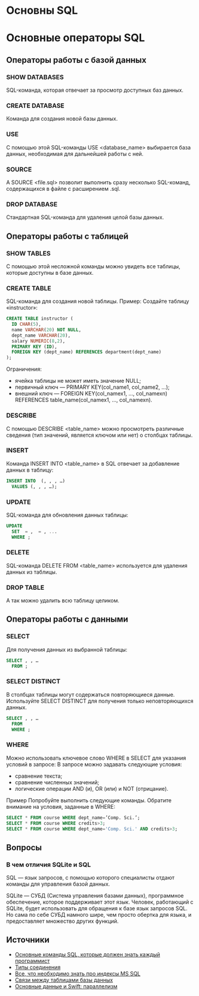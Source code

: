 # Основны SQL

# Основные операторы SQL

## Операторы работы с базой данных
### SHOW DATABASES
SQL-команда, которая отвечает за просмотр доступных баз данных.

### CREATE DATABASE
Команда для создания новой базы данных.

### USE
С помощью этой SQL-команды USE <database_name> выбирается база данных, необходимая для дальнейшей работы с ней.

### SOURCE
А SOURCE <file.sql> позволит выполнить сразу несколько SQL-команд, содержащихся в файле с расширением .sql.

### DROP DATABASE
Стандартная SQL-команда для удаления целой базы данных.

## Операторы работы с таблицей
### SHOW TABLES
С помощью этой несложной команды можно увидеть все таблицы, которые доступны в базе данных.

### CREATE TABLE
SQL-команда для создания новой таблицы.
Пример:
Создайте таблицу «instructor»:
```sql
CREATE TABLE instructor (
  ID CHAR(5),
  name VARCHAR(20) NOT NULL,
  dept_name VARCHAR(20),
  salary NUMERIC(8,2),
  PRIMARY KEY (ID),
  FOREIGN KEY (dept_name) REFERENCES department(dept_name)
);
```
Ограничения:
- ячейка таблицы не может иметь значение NULL;
- первичный ключ — PRIMARY KEY(col_name1, col_name2, …);
- внешний ключ — FOREIGN KEY(col_namex1, …, col_namexn) REFERENCES table_name(col_namex1, …, col_namexn).

### DESCRIBE
С помощью DESCRIBE <table_name> можно просмотреть различные сведения (тип значений, является ключом или нет) о столбцах таблицы.

### INSERT
Команда INSERT INTO <table_name> в SQL отвечает за добавление данных в таблицу:
```sql
INSERT INTO  (, , , …)
  VALUES (, , , …);
```

### UPDATE
SQL-команда для обновления данных таблицы:
```sql
UPDATE 
  SET  = ,  = , ...
  WHERE ;
```

### DELETE
SQL-команда DELETE FROM <table_name> используется для удаления данных из таблицы.

### DROP TABLE
А так можно удалить всю таблицу целиком.

## Операторы работы с данными
### SELECT
Для получения данных из выбранной таблицы:
```sql
SELECT , , …
  FROM ;
```

### SELECT DISTINCT
В столбцах таблицы могут содержаться повторяющиеся данные. Используйте SELECT DISTINCT для получения только неповторяющихся данных.
```sql
SELECT , , …
  FROM 
  WHERE ;
```

### WHERE
Можно использовать ключевое слово WHERE в SELECT для указания условий в запросе:
В запросе можно задавать следующие условия:
- сравнение текста;
- сравнение численных значений;
- логические операции AND (и), OR (или) и NOT (отрицание).

Пример
Попробуйте выполнить следующие команды. Обратите внимание на условия, заданные в WHERE:
```sql
SELECT * FROM course WHERE dept_name=’Comp. Sci.’;
SELECT * FROM course WHERE credits>3;
SELECT * FROM course WHERE dept_name='Comp. Sci.' AND credits>3;
```


## Вопросы
### В чем отличия SQLite и SQL
SQL — язык запросов, с помощью которого специалисты отдают команды для управления базой данных.

SQLite — СУБД (Система управления базами данных), программное обеспечение, которое поддерживает этот язык. Человек, работающий с SQLite, будет использовать для обращения к базе язык запросов SQL. Но сама по себе СУБД намного шире, чем просто обертка для языка, и предоставляет множество других функций.

## Источники
- [Основные команды SQL, которые должен знать каждый программист](https://tproger.ru/translations/sql-recap)
- [Типы соединения](https://learndb.ru/articles/article/30)
- [Все, что необходимо знать про индексы MS SQL](https://otus.ru/journal/vse-chto-neobhodimo-znat-pro-indeksy-ms-sql/)
- [Связи между таблицами базы данных](https://habr.com/ru/articles/488054/)
- [Основные данные и Swift: параллелизм](https://coderlessons.com/articles/mobilnaia-razrabotka-articles/osnovnye-dannye-i-swift-parallelizm)
